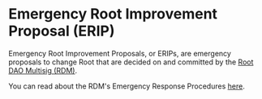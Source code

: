 # Emergency Root Improvement Proposal (ERIP)

Emergency Root Improvement Proposals, or ERIPs, are emergency proposals to change Root that are decided on and committed by the [Root DAO Multisig (RDM)](https://docs.roottoken.org/governance/root-token/rdm-process).

You can read about the RDM's Emergency Response Procedures [here](https://docs.roottoken.org/governance/root-token/rdm-process#emergency-response-procedures).
